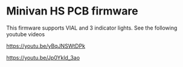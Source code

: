 # Minivan HS PCB firmware

This firmware supports VIAL and 3 indicator lights.
See the following youtube videos

https://youtu.be/yBqJNSWtDPk

https://youtu.be/Jp0Ykld_3ao



